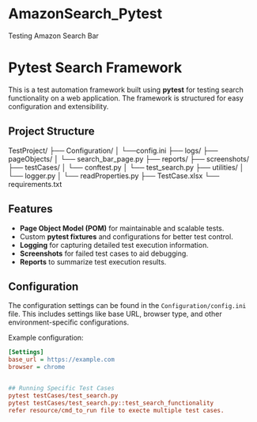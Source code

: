 # AmazonSearch_Pytest
Testing Amazon Search Bar

# Pytest Search Framework

This is a test automation framework built using **pytest** for testing search functionality on a web application. The framework is structured for easy configuration and extensibility.

## Project Structure

TestProject/
├── Configuration/
│   └──config.ini
├── logs/
├── pageObjects/
│   └── search_bar_page.py
├── reports/
├── screenshots/
├── testCases/
│   └── conftest.py
│   └── test_search.py
├── utilities/
│   └── logger.py
│   └── readProperties.py
├── TestCase.xlsx
└── requirements.txt


## Features

- **Page Object Model (POM)** for maintainable and scalable tests.
- Custom **pytest fixtures** and configurations for better test control.
- **Logging** for capturing detailed test execution information.
- **Screenshots** for failed test cases to aid debugging.
- **Reports** to summarize test execution results.



## Configuration

The configuration settings can be found in the `Configuration/config.ini` file. This includes settings like base URL, browser type, and other environment-specific configurations.

Example configuration:
```ini
[Settings]
base_url = https://example.com
browser = chrome


## Running Specific Test Cases
pytest testCases/test_search.py
pytest testCases/test_search.py::test_search_functionality
refer resource/cmd_to_run file to execte multiple test cases.
